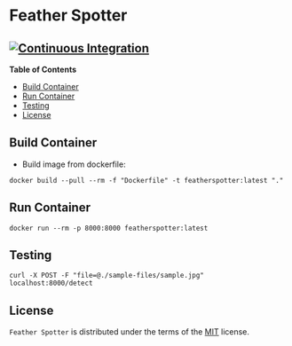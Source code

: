 # Feather Spotter

[![Continuous Integration](https://github.com/jasonwashburn/feather-spotter/actions/workflows/ci.yml/badge.svg?branch=main)](https://github.com/jasonwashburn/feather-spotter/actions/workflows/ci.yml)
-----

**Table of Contents**

- [Build Container](#build-container)
- [Run Container](#run-container)
- [Testing](#testing)
- [License](#license)

## Build Container

- Build image from dockerfile:

```shell
docker build --pull --rm -f "Dockerfile" -t featherspotter:latest "."
```

## Run Container

```shell
docker run --rm -p 8000:8000 featherspotter:latest
```

## Testing

```shell
curl -X POST -F "file=@./sample-files/sample.jpg" localhost:8000/detect
```

## License

`Feather Spotter` is distributed under the terms of the [MIT](https://spdx.org/licenses/MIT.html) license.
